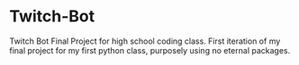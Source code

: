 # Twitch-Bot
Twitch Bot Final Project for high school coding class.
First iteration of my final project for my first python class,
purposely using no eternal packages.
